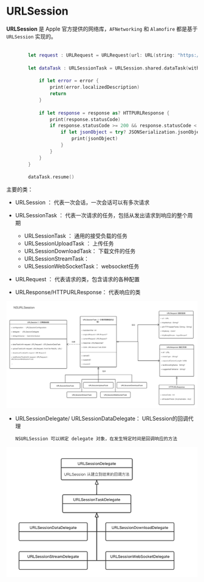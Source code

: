 # URLSession

**URLSession** 是 Apple 官方提供的网络库，`AFNetworking` 和 `Alamofire` 都是基于 `URLSession` 实现的。




```swift

        let request : URLRequest = URLRequest(url: URL(string: "https://api.github.com/users/existorlive")!)
        
        let dataTask : URLSessionTask = URLSession.shared.dataTask(with: request) { (data, response, error) in
            
            if let error = error {
                print(error.localizedDescription)
                return
            }
            
            if let response = response as? HTTPURLResponse {
                print(response.statusCode)
                if response.statusCode >= 200 && response.statusCode < 300 {
                    if let jsonObject = try? JSONSerialization.jsonObject(with: data!) {
                        print(jsonObject)
                    }
                }
            }
        }
        
        dataTask.resume()
```

主要的类： 

- URLSession ： 代表一次会话，一次会话可以有多次请求

- URLSessionTask ： 代表一次请求的任务，包括从发出请求到响应的整个周期

     - URLSessionTask ： 通用的接受负载的任务
     - URLSessionUploadTask ： 上传任务
     - URLSessionDownloadTask： 下载文件的任务
     - URLSessionStreamTask：
     - URLSessionWebSocketTask： websocket任务

- URLRequest ： 代表请求的类，包含请求的各种配置

- URLResponse/HTTPURLResponse： 代表响应的类

![](https://github.com/existorlive/existorlivepic/raw/master/NSURLSession.png)


- URLSessionDelegate/ URLSessionDataDelegate： URLSession的回调代理

      NSURLSession 可以绑定 delegate 对象，在发生特定时间是回调响应的方法
    

![](https://github.com/existorlive/existorlivepic/raw/master/NSURLSessionDelegate.png)